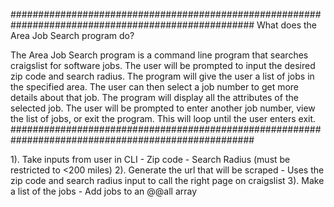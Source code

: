 ####################################################################################################
What does the Area Job Search program do?

The Area Job Search program is a command line program that searches craigslist for software jobs.
The user will be prompted to input the desired zip code and search radius.
The program will give the user a list of jobs in the specified area.
The user can then select a job number to get more details about that job.
The program will display all the attributes of the selected job.
The user will be prompted to enter another job number, view the list of jobs, or exit the program.
This will loop until the user enters exit.
####################################################################################################

1). Take inputs from user in CLI
      - Zip code
      - Search Radius (must be restricted to <200 miles)
2). Generate the url that will be scraped
      - Uses the zip code and search radius input to call the right page on craigslist
3). Make a list of the jobs
      - Add jobs to an @@all array
